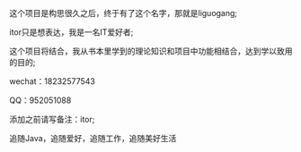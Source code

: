 这个项目是构思很久之后，终于有了这个名字，那就是liguogang;

itor只是想表达，我是一名IT爱好者;

这个项目将结合，我从书本里学到的理论知识和项目中功能相结合，达到学以致用的目的;

wechat：18232577543

QQ：952051088

添加之前请写备注：itor;

追随Java，追随爱好，追随工作，追随美好生活